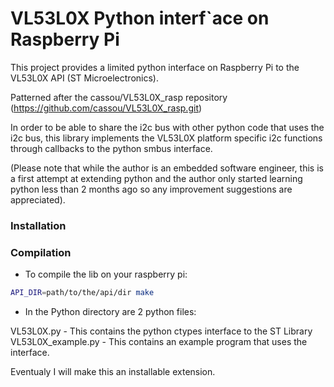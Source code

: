 # VL53L0X Python interf`ace on Raspberry Pi

This project provides a limited python interface on Raspberry Pi to the VL53L0X API (ST Microelectronics).

Patterned after the cassou/VL53L0X_rasp repository (https://github.com/cassou/VL53L0X_rasp.git)

In order to be able to share the i2c bus with other python code that uses the i2c bus, this library implements the VL53L0X platform specific i2c functions through callbacks to the python smbus interface. 

(Please note that while the author is an embedded software engineer, this is a first attempt at extending python and the author only started learning python less than 2 months ago so any improvement suggestions are appreciated).


### Installation


### Compilation

* To compile the lib on your raspberry pi:
```bash
API_DIR=path/to/the/api/dir make
```

* In the Python directory are 2 python files:

VL53L0X.py - This contains the python ctypes interface to the ST Library
VL53L0X_example.py - This contains an example program that uses the interface.

Eventualy I will make this an installable extension.


